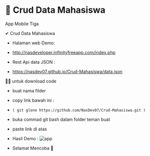 # 🚀 Crud Data Mahasiswa
App Mobile  Tiga

✔ Crud Data Mahasiswa

- Halaman  web Demo:
-  http://nasdeveloper.infinityfreeapp.com/index.php

- Rest Api data JSON :
-  https://nasdev07.github.io/Crud-Mahasiswa/data.json


🐱‍👤 untuk download code
- buat nama filder
- copy link bawah ini :
-     ( git glone https://github.com/NasDev07/Crud-Mahasiswa.git )
- buka commad git bash dalam folder teman buat
- paste link di atas
 
- Hasil Demo :
 ![app](https://user-images.githubusercontent.com/71059706/162038695-6440c205-920a-47fb-baab-8a443d804abd.png)

- Selamat Mencoba 🚀
